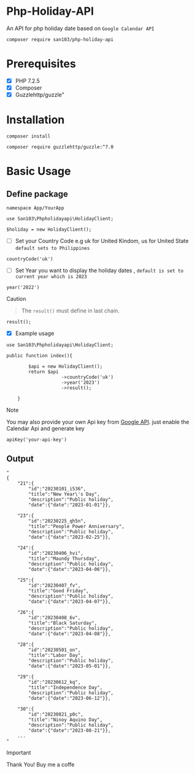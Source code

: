 # Php-Holiday-API
An API for php holiday date based on `Google Calendar API`

    composer require san103/php-holiday-api

<h1>Prerequisites</h1>

- [x] PHP 7.2.5
- [x] Composer
- [x] Guzzlehttp/guzzle"

# Installation
```
composer install
```
```
composer require guzzlehttp/guzzle:^7.0
```

# Basic Usage


<h2> Define package </h2>

```
namespace App/YourApp

use San103\Phpholidayapi\HolidayClient;
```

```
$holiday = new HolidayClient();
```

- [ ] Set your Country Code e.g uk for United Kindom, us for United State `default sets to Philippines`
```
countryCode('uk')
```

- [ ] Set Year you want to display the holiday dates , `default is set to current year which is 2023`
```
year('2022')
```

> [!CAUTION]
> > The `result()` must define in last chain.
```
result(); 
```

- [x] Example usage
```
use San103\Phpholidayapi\HolidayClient;

public function index(){

        $api = new HolidayClient();
        return $api
                    ->countryCode('uk') 
                    ->year('2023') 
                    ->result();
      
    }
```

> [!NOTE]
> You may also provide your own Api key from [Google API](https://developers.google.com/calendar/api/guides/overview).
>  just enable the Calendar Api and generate key
```
apiKey('your-api-key')
```

<h2>Output</h2>

```
"
{
    "21":{
        "id":"20230101_i536",
        "title":"New Year\'s Day",
        "description":"Public holiday",
        "date":{"date":"2023-01-01"}},

    "23":{
        "id":"20230225_qh5n",
        "title":"People Power Anniversary",
        "description":"Public holiday",
        "date":{"date":"2023-02-25"}},

    "24":{
        "id":"20230406_hvi",
        "title":"Maundy Thursday",
        "description":"Public holiday",
        "date":{"date":"2023-04-06"}},

    "25":{
        "id":"20230407_fv",
        "title":"Good Friday",
        "description":"Public holiday",
        "date":{"date":"2023-04-07"}},

    "26":{
        "id":"20230408_6v",
        "title":"Black Saturday",
        "description":"Public holiday",
        "date":{"date":"2023-04-08"}},

    "28":{
        "id":"20230501_on",
        "title":"Labor Day",
        "description":"Public holiday",
        "date":{"date":"2023-05-01"}},

    "29":{
        "id":"20230612_kq",
        "title":"Independence Day",
        "description":"Public holiday",
        "date":{"date":"2023-06-12"}},

    "30":{
        "id":"20230821_p0c",
        "title":"Ninoy Aquino Day",
        "description":"Public holiday",
        "date":{"date":"2023-08-21"}},
    ...
"
```
> [!IMPORTANT]
> Thank You! Buy me a coffe
